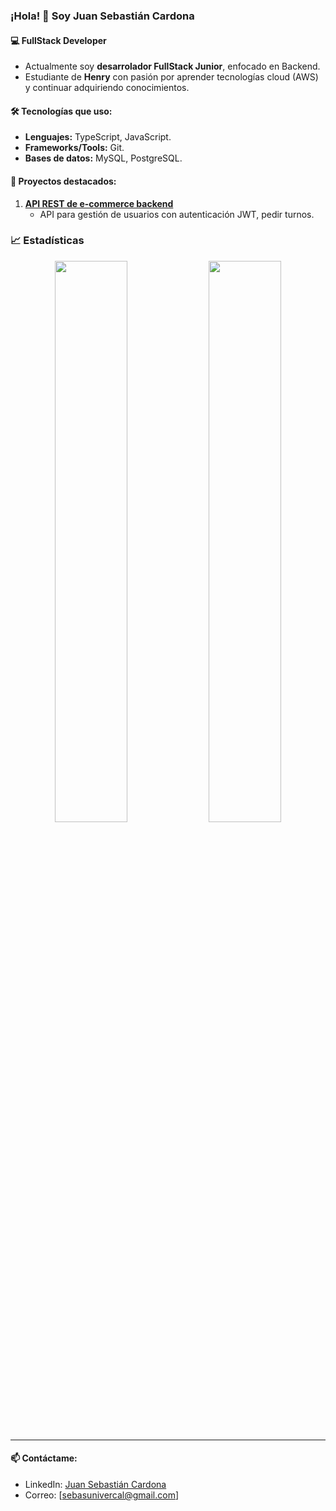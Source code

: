 ### ¡Hola! 👋 Soy Juan Sebastián Cardona
#### 💻 FullStack Developer 
- Actualmente soy **desarrolador FullStack Junior**, enfocado en Backend.
- Estudiante de **Henry** con pasión por aprender tecnologías cloud (AWS) y continuar adquiriendo conocimientos.  

#### 🛠️ Tecnologías que uso:  
- **Lenguajes:** TypeScript, JavaScript.  
- **Frameworks/Tools:** Git.
- **Bases de datos:** MySQL, PostgreSQL.  

#### 🔭 Proyectos destacados:  
1. **[API REST de e-commerce backend](https://github.com/Sebaswolf31)**  
   - API para gestión de usuarios con autenticación JWT, pedir turnos.


### 📈 Estadísticas
<p align="center">
  <img src="https://github-readme-stats.vercel.app/api?username=Sebaswolf31&show_icons=true&theme=dark" width="48%">
  <img src="https://github-readme-stats.vercel.app/api/top-langs/?username=Sebaswolf31&layout=compact&theme=dark" width="48%">
</p>

---


#### 📫 Contáctame:  
- LinkedIn: [Juan Sebastián Cardona](https://www.linkedin.com/in/juan-sebastian-cardona-595449261/)  
- Correo: [sebasunivercal@gmail.com]  

